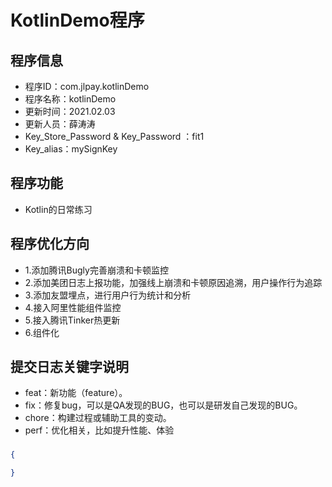 # KotlinDemo程序

## 程序信息
* 程序ID：com.jlpay.kotlinDemo
* 程序名称：kotlinDemo
* 更新时间：2021.02.03
* 更新人员：薛涛涛
* Key_Store_Password & Key_Password ：fit1
* Key_alias：mySignKey

## 程序功能
* Kotlin的日常练习

## 程序优化方向
* 1.添加腾讯Bugly完善崩溃和卡顿监控
* 2.添加美团日志上报功能，加强线上崩溃和卡顿原因追溯，用户操作行为追踪
* 3.添加友盟埋点，进行用户行为统计和分析
* 4.接入阿里性能组件监控
* 5.接入腾讯Tinker热更新
* 6.组件化

## 提交日志关键字说明
* feat：新功能（feature）。
* fix：修复bug，可以是QA发现的BUG，也可以是研发自己发现的BUG。
* chore：构建过程或辅助工具的变动。
* perf：优化相关，比如提升性能、体验

### 


```JSON
{

}
```

